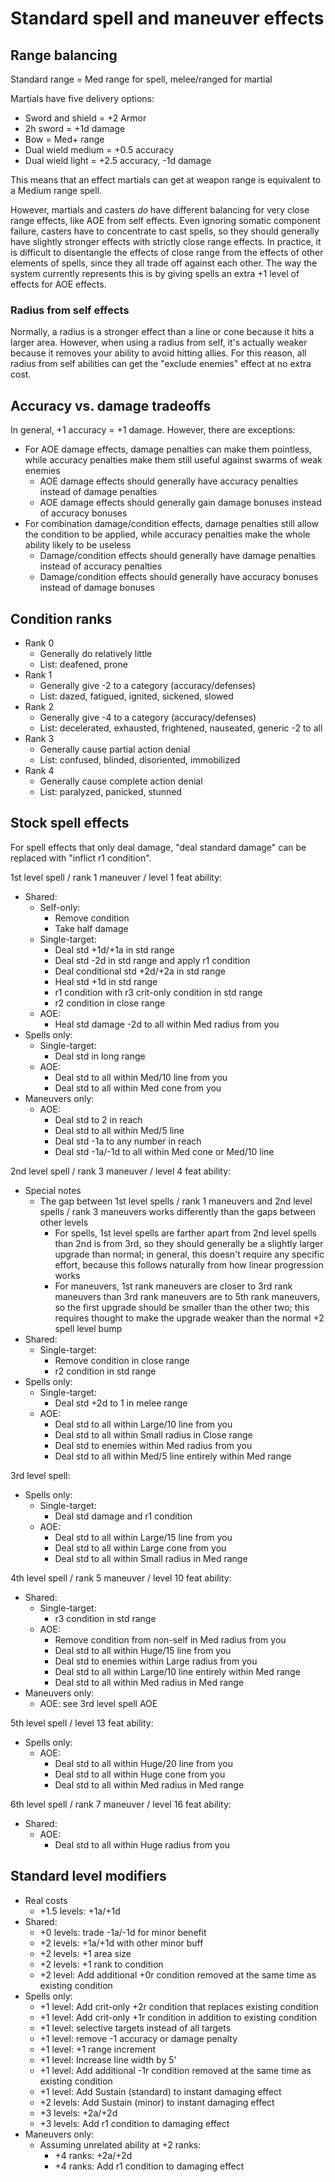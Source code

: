 # Standard spell and maneuver effects

## Range balancing

Standard range = Med range for spell, melee/ranged for martial

Martials have five delivery options:
* Sword and shield = +2 Armor
* 2h sword = +1d damage
* Bow = Med+ range
* Dual wield medium = +0.5 accuracy
* Dual wield light = +2.5 accuracy, -1d damage

This means that an effect martials can get at weapon range is equivalent to a Medium range spell.

However, martials and casters *do* have different balancing for very close range effects, like AOE
from self effects.
Even ignoring somatic component failure, casters have to concentrate to cast spells, so they should
generally have slightly stronger effects with strictly close range effects.
In practice, it is difficult to disentangle the effects of close range from the effects of other
elements of spells, since they all trade off against each other.
The way the system currently represents this is by giving spells an extra +1 level of effects for
AOE effects.

### Radius from self effects
Normally, a radius is a stronger effect than a line or cone because it hits a larger area.
However, when using a radius from self, it's actually weaker because it removes your ability to avoid hitting allies.
For this reason, all radius from self abilities can get the "exclude enemies" effect at no extra
cost.

## Accuracy vs. damage tradeoffs

In general, +1 accuracy = +1 damage. However, there are exceptions:
* For AOE damage effects, damage penalties can make them pointless, while accuracy penalties make
  them still useful against swarms of weak enemies
  * AOE damage effects should generally have accuracy penalties instead of damage penalties
  * AOE damage effects should generally gain damage bonuses instead of accuracy bonuses
* For combination damage/condition effects, damage penalties still allow the condition to be
  applied, while accuracy penalties make the whole ability likely to be useless
  * Damage/condition effects should generally have damage penalties instead of accuracy penalties
  * Damage/condition effects should generally have accuracy bonuses instead of damage bonuses

## Condition ranks

* Rank 0
  * Generally do relatively little
  * List: deafened, prone
* Rank 1
  * Generally give -2 to a category (accuracy/defenses)
  * List: dazed, fatigued, ignited, sickened, slowed
* Rank 2
  * Generally give -4 to a category (accuracy/defenses)
  * List: decelerated, exhausted, frightened, nauseated, generic -2 to all
* Rank 3
  * Generally cause partial action denial
  * List: confused, blinded, disoriented, immobilized
* Rank 4
  * Generally cause complete action denial
  * List: paralyzed, panicked, stunned

## Stock spell effects

For spell effects that only deal damage, "deal standard damage" can be replaced with "inflict r1
condition".

1st level spell / rank 1 maneuver / level 1 feat ability:
* Shared:
  * Self-only:
    * Remove condition
    * Take half damage
  * Single-target:
    * Deal std +1d/+1a in std range
    * Deal std -2d in std range and apply r1 condition
    * Deal conditional std +2d/+2a in std range
    * Heal std +1d in std range
    * r1 condition with r3 crit-only condition in std range
    * r2 condition in close range
  * AOE:
    * Heal std damage -2d to all within Med radius from you
* Spells only:
  * Single-target:
    * Deal std in long range
  * AOE:
    * Deal std to all within Med/10 line from you
    * Deal std to all within Med cone from you
* Maneuvers only:
  * AOE:
    * Deal std to 2 in reach
    * Deal std to all within Med/5 line
    * Deal std -1a to any number in reach
    * Deal std -1a/-1d to all within Med cone or Med/10 line

2nd level spell / rank 3 maneuver / level 4 feat ability:
* Special notes
  * The gap between 1st level spells / rank 1 maneuvers and 2nd level spells / rank 3 maneuvers
    works differently than the gaps between other levels
    * For spells, 1st level spells are farther apart from 2nd level spells than 2nd is from 3rd, so
      they should generally be a slightly larger upgrade than normal; in general, this doesn't
      require any specific effort, because this follows naturally from how linear progression works
    * For maneuvers, 1st rank maneuvers are closer to 3rd rank maneuvers than 3rd rank maneuvers are
      to 5th rank maneuvers, so the first upgrade should be smaller than the other two; this
      requires thought to make the upgrade weaker than the normal +2 spell level bump
* Shared:
  * Single-target:
    * Remove condition in close range
    * r2 condition in std range
* Spells only:
  * Single-target:
    * Deal std +2d to 1 in melee range
  * AOE:
    * Deal std to all within Large/10 line from you
    * Deal std to all within Small radius in Close range
    * Deal std to enemies within Med radius from you
    * Deal std to all within Med/5 line entirely within Med range

3rd level spell:
* Spells only:
  * Single-target:
    * Deal std damage and r1 condition
  * AOE:
    * Deal std to all within Large/15 line from you
    * Deal std to all within Large cone from you
    * Deal std to all within Small radius in Med range

4th level spell / rank 5 maneuver / level 10 feat ability:
* Shared:
  * Single-target:
    * r3 condition in std range
  * AOE:
    * Remove condition from non-self in Med radius from you
    * Deal std to all within Huge/15 line from you
    * Deal std to enemies within Large radius from you
    * Deal std to all within Large/10 line entirely within Med range
    * Deal std to all within Med radius in Med range
* Maneuvers only:
  * AOE: see 3rd level spell AOE

5th level spell / level 13 feat ability:
* Spells only:
  * AOE:
    * Deal std to all within Huge/20 line from you
    * Deal std to all within Huge cone from you
    * Deal std to all within Med radius in Med range

6th level spell / rank 7 maneuver / level 16 feat ability:
* Shared:
  * AOE:
    * Deal std to all within Huge radius from you

## Standard level modifiers

* Real costs
  * +1.5 levels: +1a/+1d
* Shared:
  * +0 levels: trade -1a/-1d for minor benefit
  * +2 levels: +1a/+1d with other minor buff
  * +2 levels: +1 area size
  * +2 levels: +1 rank to condition
  * +2 level: Add additional +0r condition removed at the same time as existing condition
* Spells only:
  * +1 level: Add crit-only +2r condition that replaces existing condition
  * +1 level: Add crit-only +1r condition in addition to existing condition
  * +1 level: selective targets instead of all targets
  * +1 level: remove -1 accuracy or damage penalty
  * +1 level: +1 range increment
  * +1 level: Increase line width by 5'
  * +1 level: Add additional -1r condition removed at the same time as existing condition
  * +1 level: Add Sustain (standard) to instant damaging effect
  * +2 levels: Add Sustain (minor) to instant damaging effect
  * +3 levels: +2a/+2d
  * +3 levels: Add r1 condition to damaging effect
* Maneuvers only:
  * Assuming unrelated ability at +2 ranks:
    * +4 ranks: +2a/+2d
    * +4 ranks: Add r1 condition to damaging effect
